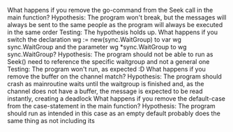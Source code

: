 What happens if you remove the go-command from the Seek call in the main function?
    Hypothesis: The program won't break, but the messages will always be sent to the same people as the program will always be executed in the same order
    Testing: The hypothesis holds up.
What happens if you switch the declaration wg := new(sync.WaitGroup) to var wg sync.WaitGroup and the parameter wg *sync.WaitGroup to wg sync.WaitGroup?
    Hypothesis: The program should not be able to run as Seek() need to reference the specific waitgroup and not a general one
    Testing: The program won't run, as expected :D
What happens if you remove the buffer on the channel match?
    Hypothesis: The program should crash as mainroutine waits until the waitgroup is finished and, as the channel does not have a buffer, the message is expected to be read instantly, creating a deadlock
What happens if you remove the default-case from the case-statement in the main function?
    Hypothesis: The program should run as intended in this case as an empty default probably does the same thing as not including its